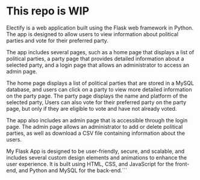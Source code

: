 # This repo is WIP


Electify is a web application built using the Flask web framework in Python. The app is designed to allow users to view information about political parties and vote for their preferred party.

The app includes several pages, such as a home page that displays a list of political parties, a party page that provides detailed information about a selected party, and a login page that allows an administrator to access an admin page.

The home page displays a list of political parties that are stored in a MySQL database, and users can click on a party to view more detailed information on the party page. The party page displays the name and platform of the selected party, Users can also vote for their preferred party on the party page, but only if they are eligible to vote and have not already voted.

The app also includes an admin page that is accessible through the login page. The admin page allows an administrator to add or delete political parties, as well as download a CSV file containing information about the users.

My Flask App is designed to be user-friendly, secure, and scalable, and includes several custom design elements and animations to enhance the user experience. It is built using HTML, CSS, and JavaScript for the front-end, and Python and MySQL for the back-end.``` 



